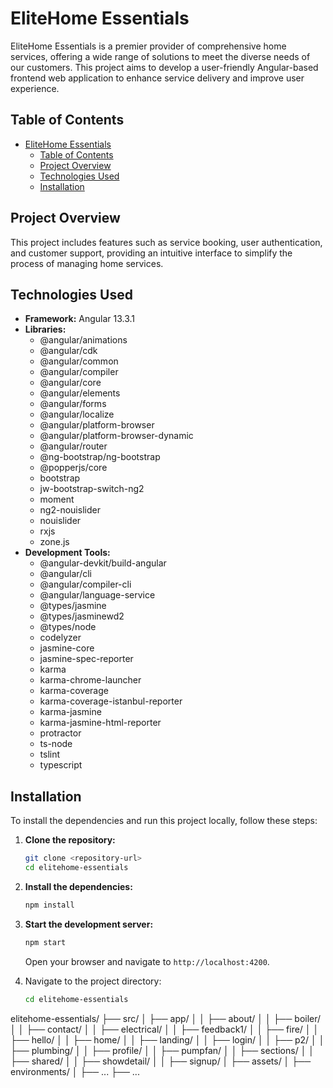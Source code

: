 # EliteHome Essentials

EliteHome Essentials is a premier provider of comprehensive home services, offering a wide range of solutions to meet the diverse needs of our customers. This project aims to develop a user-friendly Angular-based frontend web application to enhance service delivery and improve user experience.

## Table of Contents

- [EliteHome Essentials](#elitehome-essentials)
  - [Table of Contents](#table-of-contents)
  - [Project Overview](#project-overview)
  - [Technologies Used](#technologies-used)
  - [Installation](#installation)

## Project Overview

This project includes features such as service booking, user authentication, and customer support, providing an intuitive interface to simplify the process of managing home services.

## Technologies Used

- **Framework:** Angular 13.3.1
- **Libraries:**
  - @angular/animations
  - @angular/cdk
  - @angular/common
  - @angular/compiler
  - @angular/core
  - @angular/elements
  - @angular/forms
  - @angular/localize
  - @angular/platform-browser
  - @angular/platform-browser-dynamic
  - @angular/router
  - @ng-bootstrap/ng-bootstrap
  - @popperjs/core
  - bootstrap
  - jw-bootstrap-switch-ng2
  - moment
  - ng2-nouislider
  - nouislider
  - rxjs
  - zone.js
- **Development Tools:**
  - @angular-devkit/build-angular
  - @angular/cli
  - @angular/compiler-cli
  - @angular/language-service
  - @types/jasmine
  - @types/jasminewd2
  - @types/node
  - codelyzer
  - jasmine-core
  - jasmine-spec-reporter
  - karma
  - karma-chrome-launcher
  - karma-coverage
  - karma-coverage-istanbul-reporter
  - karma-jasmine
  - karma-jasmine-html-reporter
  - protractor
  - ts-node
  - tslint
  - typescript

## Installation

To install the dependencies and run this project locally, follow these steps:

1. **Clone the repository:**

   ```bash
   git clone <repository-url>
   cd elitehome-essentials

   ```

2. **Install the dependencies:**

   ```bash
   npm install

   ```

3. **Start the development server:**
   ```bash
   npm start
   ```
   Open your browser and navigate to `http://localhost:4200`.
4. Navigate to the project directory:

   ```bash
   cd elitehome-essentials

   ```

elitehome-essentials/
├── src/
│ ├── app/
│ │ ├── about/
│ │ ├── boiler/
│ │ ├── contact/
│ │ ├── electrical/
│ │ ├── feedback1/
│ │ ├── fire/
│ │ ├── hello/
│ │ ├── home/
│ │ ├── landing/
│ │ ├── login/
│ │ ├── p2/
│ │ ├── plumbing/
│ │ ├── profile/
│ │ ├── pumpfan/
│ │ ├── sections/
│ │ ├── shared/
│ │ ├── showdetail/
│ │ ├── signup/
│ ├── assets/
│ ├── environments/
│ ├── ...
├── ...
